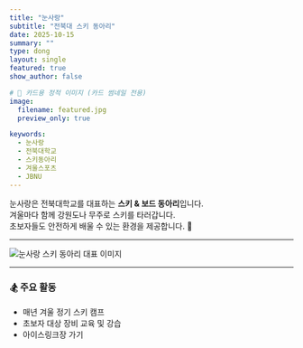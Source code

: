 ```yaml
---
title: "눈사랑"
subtitle: "전북대 스키 동아리"
date: 2025-10-15
summary: ""
type: dong
layout: single
featured: true
show_author: false

# 🔹 카드용 정적 이미지 (카드 썸네일 전용)
image:
  filename: featured.jpg
  preview_only: true

keywords:
  - 눈사랑
  - 전북대학교
  - 스키동아리
  - 겨울스포츠
  - JBNU
---
```

눈사랑은 전북대학교를 대표하는 **스키 & 보드 동아리**입니다.  
겨울마다 함께 강원도나 무주로 스키를 타러갑니다.  
초보자들도 안전하게 배울 수 있는 환경을 제공합니다. 🎿  

---

<div class="flex justify-center my-6">
  <img src="/images/snow.gif"
       alt="눈사랑 스키 동아리 대표 이미지"
       class="rounded-2xl shadow-lg w-96">
</div>

---

### 🏂 주요 활동
- 매년 겨울 정기 스키 캠프  
- 초보자 대상 장비 교육 및 강습
- 아이스링크장 가기  
